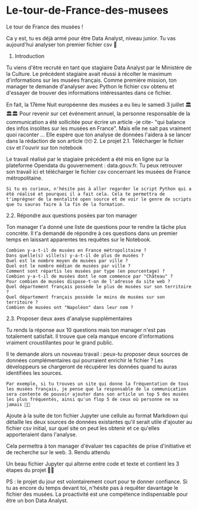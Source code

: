 # Le-tour-de-France-des-musees

Le tour de France des musées !

Ca y est, tu es déjà armé pour être Data Analyst, niveau junior. Tu vas aujourd'hui analyser ton premier fichier csv 👀
1. Introduction

Tu viens d'être recruté en tant que stagiaire Data Analyst par le Ministère de la Culture. Le précédent stagiaire avait réussi à récolter le maximum d'informations sur les musées français.
Comme première mission, ton manager te demande d'analyser avec Python le fichier csv obtenu et d'essayer de trouver des informations intéressantes dans ce fichier.

En fait, la 17ème Nuit européenne des musées a eu lieu le samedi 3 juillet 🏛🏛🏛 Pour revenir sur cet événement annuel, la personne responsable de la communication a été sollicitée pour écrire un article -je cite- "qui balance des infos insolites sur les musées en France".
Mais elle ne sait pas vraiment quoi raconter ... Elle espère que ton analyse de données l'aidera à se lancer dans la rédaction de son article 🙄🙄
2. Le projet
2.1. Télécharger le fichier csv et l'ouvrir sur ton notebook

Le travail réalisé par le stagiaire précédent a été mis en ligne sur la plateforme Opendata du gouvernement : data.gouv.fr. Tu peux retrouver son travail ici et télécharger le fichier csv concernant les musées de France métropolitaine.

    Si tu es curieux, n'hésite pas à aller regarder le script Python qui a été réalisé et pourquoi il a fait cela. Cela te permettra de t'imprégner de la mentalité open source et de voir le genre de scripts que tu sauras faire à la fin de la formation.

2.2. Répondre aux questions posées par ton manager

Ton manager t'a donné une liste de questions pour te rendre la tâche plus concrète. Il t'a demandé de répondre à ces questions dans un premier temps en laissant apparentes tes requêtes sur le Notebook.

    Combien y-a-t-il de musées en France métropolitaine ?
    Dans quelle(s) ville(s) y-a-t-il de plus de musées ?
    Quel est le nombre moyen de musées par ville ?
    Quel est le nombre médian de musées par ville ?
    Comment sont répartis les musées par type (en pourcentage) ?
    Combien y-a-t-il de musées dont le nom commence par "Château" ?
    Pour combien de musées dispose-t-on de l'adresse du site web ?
    Quel département français possède le plus de musées sur son territoire ?
    Quel département français possède le moins de musées sur son territoire ?
    Combien de musées ont "Napoléon" dans leur nom ?

2.3. Proposer deux axes d'analyse supplémentaires

Tu rends la réponse aux 10 questions mais ton manager n'est pas totalement satisfait. Il trouve que cela manque encore d'informations vraiment croustillantes pour le grand public.

Il te demande alors un nouveau travail : peux-tu proposer deux sources de données complémentaires qui pourraient enrichir le fichier ? Les développeurs se chargeront de récupérer les données quand tu auras identifiées les sources.

    Par exemple, si tu trouves un site qui donne la fréquentation de tous les musées français, je pense que la responsable de la communication sera contente de pouvoir ajouter dans son article un top 5 des musées les plus fréquentés, ainsi qu'un flop 5 de ceux où personne ne va jamais 👹👹

Ajoute à la suite de ton fichier Jupyter une cellule au format Markdown qui détaille les deux sources de données existantes qu'il serait utile d'ajouter au fichier csv initial, sur quel site on peut les obtenir et ce qu'elles apporteraient dans l'analyse.

Cela permettra à ton manager d'évaluer tes capacités de prise d'initiative et de recherche sur le web.
3. Rendu attendu

Un beau fichier Jupyter qui alterne entre code et texte et contient les 3 étapes du projet 🍹🍹

PS : le projet du jour est volontairement court pour te donner confiance. Si tu as encore du temps devant toi, n'hésite pas à requêter davantage le fichier des musées. La proactivité est une compétence indispensable pour être un bon Data Analyst.
